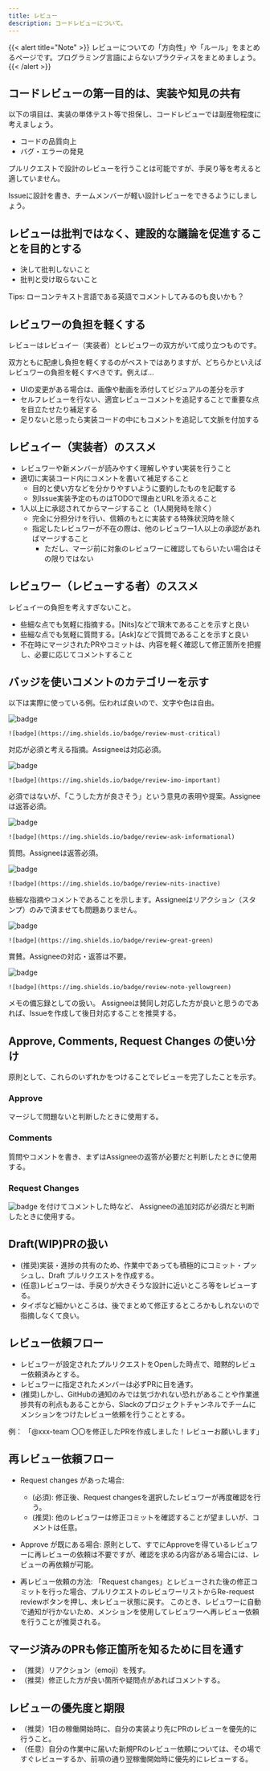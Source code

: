 ```yaml
---
title: レビュー
description: コードレビューについて。
---
```


{{< alert title="Note" >}}
レビューについての「方向性」や「ルール」をまとめるページです。プログラミング言語によらないプラクティスをまとめましょう。
{{< /alert >}}

## コードレビューの第一目的は、実装や知見の共有

以下の項目は、実装の単体テスト等で担保し、コードレビューでは副産物程度に考えましょう。

- コードの品質向上
- バグ・エラーの発見

プルリクエストで設計のレビューを行うことは可能ですが、手戻り等を考えると適していません。

Issueに設計を書き、チームメンバーが軽い設計レビューをできるようにしましょう。

## レビューは批判ではなく、建設的な議論を促進することを目的とする

- 決して批判しないこと
- 批判と受け取らないこと

Tips: ローコンテキスト言語である英語でコメントしてみるのも良いかも？

## レビュワーの負担を軽くする

レビューはレビュイー（実装者）とレビュワーの双方がいて成り立つものです。

双方ともに配慮し負担を軽くするのがベストではありますが、どちらかといえばレビュワーの負担を軽くすべきです。例えば…

- UIの変更がある場合は、画像や動画を添付してビジュアルの差分を示す
- セルフレビューを行ない、適宜レビューコメントを追記することで重要な点を目立たせたり補足する
- 足りないと思ったら実装コードの中にもコメントを追記して文脈を付加する

## レビュイー（実装者）のススメ

- レビュワーや新メンバーが読みやすく理解しやすい実装を行うこと
- 適切に実装コード内にコメントを書いて補足すること
    - 目的と使い方などを分かりやすいように要約したものを記載する
    - 別Issue実装予定のものはTODOで理由とURLを添えること
- 1人以上に承認されてからマージすること（1人開発時を除く）
    - 完全に分担分けを行い、信頼のもとに実装する特殊状況時を除く
    - 指定したレビュワーが不在の際は、他のレビュワー1人以上の承認があればマージすること
      - ただし、マージ前に対象のレビュワーに確認してもらいたい場合はその限りではない

## レビュワー（レビューする者）のススメ

レビュイーの負担を考えすぎないこと。

- 些細な点でも気軽に指摘する。[Nits]などで瑣末であることを示すと良い
- 些細な点でも気軽に質問する。[Ask]などで質問であることを示すと良い
- 不在時にマージされたPRやコミットは、内容を軽く確認して修正箇所を把握し、必要に応じてコメントすること

## バッジを使いコメントのカテゴリーを示す

以下は実際に使っている例。伝われば良いので、文字や色は自由。

![badge](https://img.shields.io/badge/review-must-critical)
```
![badge](https://img.shields.io/badge/review-must-critical)
```
対応が必須と考える指摘。Assigneeは対応必須。

![badge](https://img.shields.io/badge/review-imo-important)
```
![badge](https://img.shields.io/badge/review-imo-important)
```
必須ではないが、「こうした方が良さそう」という意見の表明や提案。Assigneeは返答必須。

![badge](https://img.shields.io/badge/review-ask-informational)
```
![badge](https://img.shields.io/badge/review-ask-informational)
```
質問。Assigneeは返答必須。

![badge](https://img.shields.io/badge/review-nits-inactive)
```
![badge](https://img.shields.io/badge/review-nits-inactive)
```
些細な指摘やコメントであることを示します。Assigneeはリアクション（スタンプ）のみで済ませても問題ありません。

![badge](https://img.shields.io/badge/review-great-green)
```
![badge](https://img.shields.io/badge/review-great-green)
```
賞賛。Assigneeの対応・返答は不要。

![badge](https://img.shields.io/badge/review-note-yellowgreen)
```
![badge](https://img.shields.io/badge/review-note-yellowgreen)
```
メモの備忘録としての扱い。
Assigneeは賛同し対応した方が良いと思うのであれば、Issueを作成して後日対応することを推奨する。

## Approve, Comments, Request Changes の使い分け

原則として、これらのいずれかをつけることでレビューを完了したことを示す。

### Approve
マージして問題ないと判断したときに使用する。

### Comments
質問やコメントを書き、まずはAssigneeの返答が必要だと判断したときに使用する。

### Request Changes
![badge](https://img.shields.io/badge/review-must-critical) を付けてコメントした時など、
Assigneeの追加対応が必須だと判断したときに使用する。

## Draft(WIP)PRの扱い

- (推奨)実装・進捗の共有のため、作業中であっても積極的にコミット・プッシュし、Draft プルリクエストを作成する。
- (任意)レビュワーは、手戻りが大きそうな設計に近いところ等をレビューする。
- タイポなど細かいところは、後でまとめて修正するところかもしれないので指摘しなくて良い。

## レビュー依頼フロー

- レビュワーが設定されたプルリクエストをOpenした時点で、暗黙的レビュー依頼済みとする。
- レビュワーに指定されたメンバーは必ずPRに目を通す。
- (推奨)しかし、GitHubの通知のみでは気づかれない恐れがあることや作業進捗共有の利点もあることから、Slackのプロジェクトチャンネルでチームにメンションをつけたレビュー依頼を行うこととする。

例： 「@xxx-team 〇〇を修正したPRを作成しました！レビューお願いします」

## 再レビュー依頼フロー

- Request changes があった場合:

  - (必須): 修正後、Request changesを選択したレビュワーが再度確認を行う。
  - (推奨): 他のレビュワーは修正コミットを確認することが望ましいが、コメントは任意。

- Approve が既にある場合:
原則として、すでにApproveを得ているレビュワーに再レビューの依頼は不要ですが、確認を求める内容がある場合には、レビューの再依頼が可能。

- 再レビュー依頼の方法:
「Request changes」とレビューされた後の修正コミットを行った場合、プルリクエストのレビュワーリストからRe-request reviewボタンを押し、未レビュー状態に戻す。
このとき、レビュワーに自動で通知が行かないため、メンションを使用してレビュワーへ再レビュー依頼を行うことが推奨される。

## マージ済みのPRも修正箇所を知るために目を通す

- （推奨）リアクション（emoji）を残す。
- （推奨）修正した方が良い箇所や疑問点があればコメントする。

## レビューの優先度と期限

- （推奨）1日の稼働開始時に、自分の実装より先にPRのレビューを優先的に行うこと。
- （任意）自分の作業中に届いた新規PRのレビュー依頼については、その場ですぐレビューするか、前項の通り翌稼働開始時に優先的にレビューする。
